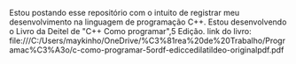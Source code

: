 Estou postando esse repositório com o intuito de registrar meu desenvolvimento na linguagem de programação C++.
Estou desenvolvendo o Livro da Deitel de "C++ Como programar",5 Edição.
link do livro:
file:///C:/Users/maykinho/OneDrive/%C3%81rea%20de%20Trabalho/Programac%C3%A3o/c-como-programar-5ordf-ediccedilatildeo-originalpdf.pdf